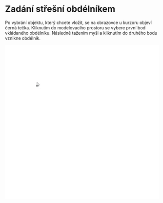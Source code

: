 # Zadání střešní obdélníkem

Po vybrání objektu, který chcete vložit, se na obrazovce u kurzoru objeví černá tečka. Kliknutím do modelovacího prostoru se vybere první bod vkládaného obdélníku. Následně tažením myši a kliknutím do druhého bodu vznikne obdélník.  

![Jak vložit obdélník?](img/insertRectangle.gif)
